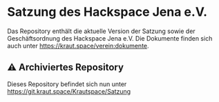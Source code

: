 # Satzung des Hackspace Jena e.V.

Das Repository enthält die aktuelle Version der Satzung sowie der Geschäftsordnung des Hackspace Jena e.V. Die Dokumente finden sich auch unter https://kraut.space/verein:dokumente.

## ⚠️ Archiviertes Repository

Dieses Repository befindet sich nun unter https://git.kraut.space/Krautspace/Satzung
